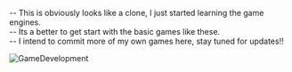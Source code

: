 -- This is obviously looks like a clone, I just started learning the game engines.<br>
-- Its a better to get start with the basic games like these.<br>
-- I intend to commit more of my own games here, stay tuned for updates!!<br>


<img src ="https://media2.giphy.com/media/v1.Y2lkPTc5MGI3NjExcDFpMXl0d2JmdmhjbGp5b2lyN294NDBzNXI1Y2RiM2NrdTA3N2JqdyZlcD12MV9pbnRlcm5hbF9naWZfYnlfaWQmY3Q9Zw/1ylOHgLDKw7eD8WgoB/giphy.gif" alt="GameDevelopment"/>
